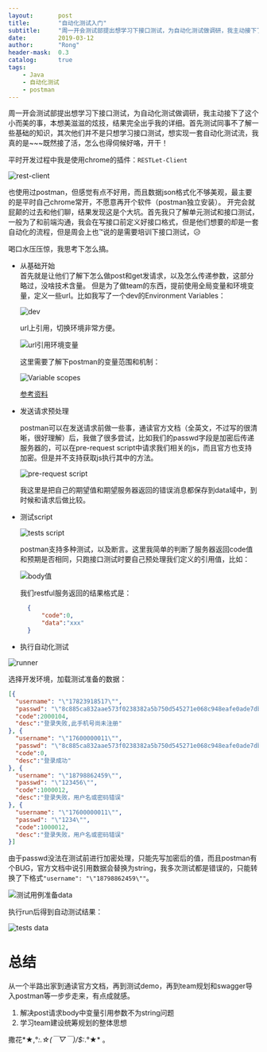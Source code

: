 ```yaml
---
layout:       post
title:        "自动化测试入门"
subtitle:     "周一开会测试部提出想学习下接口测试，为自动化测试做调研，我主动接下了这个小而美的事，本想美滋滋的炫技"
date:         2019-03-12
author:       "Rong"
header-mask:  0.3
catalog:      true
tags:
    - Java
    - 自动化测试
    - postman
---
```


周一开会测试部提出想学习下接口测试，为自动化测试做调研，我主动接下了这个小而美的事，本想美滋滋的炫技，结果完全出乎我的详细。首先测试同事不了解一些基础的知识，其次他们并不是只想学习接口测试，想实现一套自动化测试流，我真的是~~~既然接了活，怎么也得伺候好咯，开干！

平时开发过程中我是使用chrome的插件：`RESTLet-Client`

![rest-client](/img/in-post/post-incloud/2019-03-12_141655-restclient.png)  

也使用过postman，但感觉有点不好用，而且数据json格式化不够美观，最主要的是平时自己chrome常开，不愿意再开个软件（postman独立安装）。
开完会就屁颠的过去和他们聊，结果发现这是个大坑。首先我只了解单元测试和接口测试，一般为了和前端沟通，我会在写接口前定义好接口格式，但是他们想要的却是一套自动化的流程，但是周会上也™说的是需要培训下接口测试，:disappointed_relieved:

喝口水压压惊，我思考下怎么搞。
- 从基础开始   
  首先就是让他们了解下怎么做post和get发请求，以及怎么传递参数，这部分略过，没啥技术含量。
  但是为了做team的东西，提前使用全局变量和环境变量，定义一些url。比如我写了一个dev的Environment Variables：
  
  ![dev](/img/in-post/post-incloud/2019-03-12_150855.png)
  
  url上引用，切换环境非常方便。
  
  ![url引用环境变量](/img/in-post/post-incloud/2019-03-12_151054.png)
  
  这里需要了解下postman的变量范围和机制：
  
  ![Variable scopes](/img/in-post/post-incloud/postman-Variables-Pic.png)
  
  [参考资料](https://learning.getpostman.com/docs/postman/environments_and_globals/variables/)

- 发送请求预处理   
  
  postman可以在发送请求前做一些事，通读官方文档（全英文，不过写的很清晰，很好理解）后，我做了很多尝试，比如我们的passwd字段是加密后传递服务器的，可以在pre-request script中请求我们相关的js，而且官方也支持加密。但是并不支持获取js执行其中的方法。

  ![pre-request script](/img/in-post/post-incloud/2019-03-12_151614.png)
  
  我这里是把自己的期望值和期望服务器返回的错误消息都保存到data域中，到时候和请求后做比较。

- 测试script   
  
  ![tests script](/img/in-post/post-incloud/2019-03-12_152402.png)
  
  postman支持多种测试，以及断言。这里我简单的判断了服务器返回code值和预期是否相同，只跑接口测试时要自己预处理我们定义的引用值，比如：
  
  ![body值](/img/in-post/post-incloud/2019-03-12_152650.png)
  
  我们restful服务返回的结果格式是：
  ```json
    {
        "code":0,
        "data":"xxx"
    }
  ```
- 执行自动化测试

![runner](/img/in-post/post-incloud/2019-03-12_153330.png)

选择开发环境，加载测试准备的数据：
```json
[{
  "username": "\"17823918517\"",
  "passwd": "\"8c885ca832aae573f0238382a5b750d545271e068c948eafe0ade7dbe31c1ac14928bd4e0b2978b1dce0413ea0576be489df354889dea662159d3923b47e34f96709959a27b8aaebd7406757fb68075f3afce40154801e9df84a3c2925e094769e38c8f6d68f8ff2e5f2da7be8dcf5b2d212834da8dbed4ee4c529d4af092f70\"",
  "code":2000104,
  "desc":"登录失败,此手机号尚未注册"
}, {
  "username": "\"17600000011\"",
  "passwd": "\"8c885ca832aae573f0238382a5b750d545271e068c948eafe0ade7dbe31c1ac14928bd4e0b2978b1dce0413ea0576be489df354889dea662159d3923b47e34f96709959a27b8aaebd7406757fb68075f3afce40154801e9df84a3c2925e094769e38c8f6d68f8ff2e5f2da7be8dcf5b2d212834da8dbed4ee4c529d4af092f70\"",
  "code":0,
  "desc":"登录成功"
}, {
  "username": "\"18798862459\"",
  "passwd": "\"123456\"",
  "code":1000012,
  "desc":"登录失败，用户名或密码错误"
}, {
  "username": "\"17600000011\"",
  "passwd": "\"1234\"",
  "code":1000012,
  "desc":"登录失败，用户名或密码错误"
}]
```
由于passwd没法在测试前进行加密处理，只能先写加密后的值，而且postman有个BUG，官方文档中说引用数据会替换为string，我多次测试都是错误的，只能转换了下格式`"username": "\"18798862459\""`。

![测试用例准备data](/img/in-post/post-incloud/2019-03-12_153859.png)

执行run后得到自动测试结果：

![tests data](/img/in-post/post-incloud/2019-03-12_154009.png)

# 总结   
 从一个半路出家到通读官方文档，再到测试demo，再到team规划和swagger导入postman等一步步走来，有点成就感。
 
 1. 解决post请求body中变量引用参数不为string问题
 2. 学习team建设统筹规划的整体思想


撒花*★,°*:.☆(￣▽￣)/$:*.°★* 。